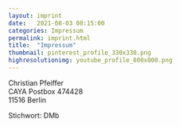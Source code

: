 ```yaml
---
layout: imprint
date:   2021-08-03 08:15:00
categories: Impressum 
permalink: imprint.html
title:  "Impressum"
thumbnail: pinterest_profile_330x330.png
highresolutionimg: youtube_profile_800x800.png
---
```


<!-- entry-content -->
<p>Christian Pfeiffer<br>
CAYA Postbox 474428<br>
11516 Berlin</p>
<p>Stichwort: DMb</p>
<!-- .entry-content -->
